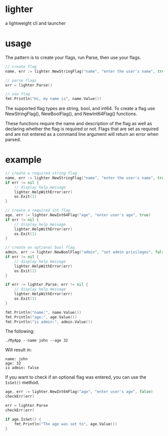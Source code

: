# lighter
a lightweight cli and launcher

# usage
The pattern is to create your flags, run Parse, then use your flags. 
```go
// create flag
name, err := lighter.NewStringFlag("name", "enter the user's name", true)

// parse flags
err = lighter.Parse()

// use flag
fmt.Println("Hi, my name is", name.Value())
```
The supported flag types are string, bool, and int64. To create a flag use NewStringFlag(), NewBoolFlag(), 
and NewInt64Flag() functions.

These functions require the name and description of the flag as well as declaring whether the flag is required or not. 
Flags that are set as required and are not entered as a command line argument will return an error when parsed. 

# example
```go
// create a required string flag 
name, err := lighter.NewStringFlag("name", "enter the user's name", true)
if err != nil {
    // display help message
    lighter.HelpWithError(err)
    os.Exit(1)
}

// create a required int flag 
age, err := lighter.NewInt64Flag("age", "enter user's age", true)
if err != nil {
    // display help message
    lighter.HelpWithError(err)
    os.Exit(1)
}

// create an optional bool flag 
admin, err := lighter.NewBoolFlag("admin", "set admin privileges", false )
if err != nil {
    // display help message
    lighter.HelpWithError(err)
    os.Exit(1)
}

if err := lighter.Parse; err != nil {
    // display help message
    lighter.HelpWithError(err)
    os.Exit(1)
}

fmt.Println("name:", name.Value())
fmt.Println("age:", age.Value())
fmt.Println("is admin:", admin.Value())
```

The following:
```
./MyApp --name john --age 32
```

Will result in:
```
name: john
age: 32
is admin: false
```

If you want to check if an optional flag was entered, you can use the `IsSet()` method.
```go 
age, err := lighter.NewInt64Flag("age", "enter user's age", false)
checkErr(err)

err = lighter.Parse
checkErr(err)

if age.IsSet() {
    fmt.Println("The age was set to", age.Value())
}
```